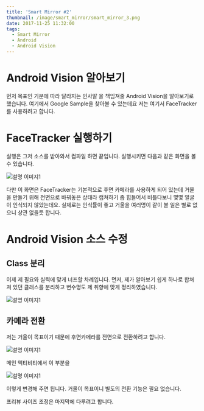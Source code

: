 ```yaml
---
title: 'Smart Mirror #2'
thumbnail: /image/smart_mirror/smart_mirror_3.png
date: 2017-11-25 11:32:00
tags:
  - Smart Mirror
  - Android
  - Android Vision
---
```


# Android Vision 알아보기
먼저 목표인 기분에 따라 달라지는 인사말 을 책임져줄 Android Vision을 알아보기로 했습니다. 여기에서 Google Sample을 찾아볼 수 있는데요 저는 여기서 FaceTracker를 사용하려고 합니다.

# FaceTracker 실행하기
실행은 그저 소스를 받아와서 컴파일 하면 끝입니다. 실행시키면 다음과 같은 화면을 볼 수 있습니다.

<!-- more -->

![설명 이미지1](/blog/image/smart_mirror/smart_mirror_3.png)

다만 이 화면은 FaceTracker는 기본적으로 후면 카메라를 사용하게 되어 있는데 거울을 만들기 위해 전면으로 바꿔놓은 상태라 캡쳐하기 좀 힘들어서 비틀다보니 몇몇 얼굴이 인식되지 않았는데요. 실제로는 인식률이 좋고 거울을 여러명이 같이 볼 일은 별로 없으니 상관 없을듯 합니다.

# Android Vision 소스 수정

## Class 분리

이제 제 필요와 실력에 맞게 너프할 차례입니다. 먼저, 제가 알아보기 쉽게 하나로 합쳐져 있던 클래스를 분리하고 변수명도 제 취향에 맞게 정리하였습니다.

![설명 이미지1](/blog/image/smart_mirror/smart_mirror_4.png)

## 카메라 전환

저는 거울이 목표이기 때문에 후면카메라를 전면으로 전환하려고 합니다.

![설명 이미지1](/blog/image/smart_mirror/smart_mirror_5.png)

메인 액티비티에서 이 부분을

![설명 이미지1](/blog/image/smart_mirror/smart_mirror_6.png)

이렇게 변경해 주면 됩니다. 거울이 목표이니 별도의 전환 기능은 필요 없습니다.

프리뷰 사이즈 조정은 마지막에 다루려고 합니다.
